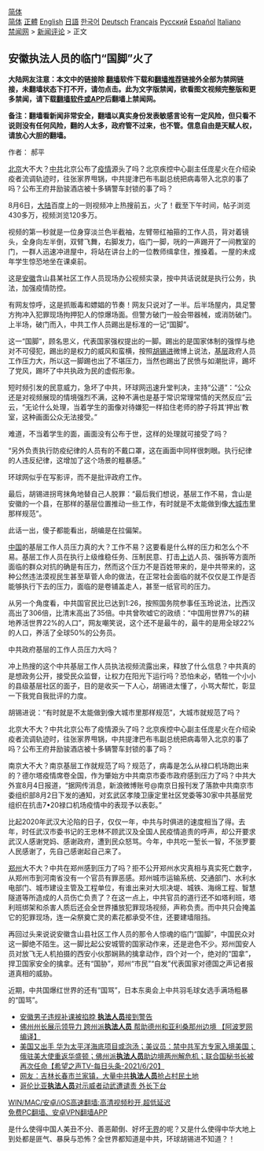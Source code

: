 <!-- 面包屑导航 --> <div class="breadcrumb"><!-- GTranslate: https://gtranslate.io/ -->  <div class="switcher notranslate">  <div class="selected">  <a href="#" onclick="return false;"> 简体</a>  </div>  <div class="option">  <a href="https://www.bannedbook.org" onclick="doGTranslate('zh-CN|zh-CN');jQuery('div.switcher div.selected a').html(jQuery(this).html());return false;" title="简体中文" class="nturl selected"> 简体</a>  <a href="https://www.bannedbook.org/zh-tw/" onclick="doGTranslate('zh-CN|zh-TW');jQuery('div.switcher div.selected a').html(jQuery(this).html());return false;" title="繁體中文" class="nturl"> 正體</a>  <a href="https://www.bannedbook.org/en/" onclick="doGTranslate('zh-CN|en');jQuery('div.switcher div.selected a').html(jQuery(this).html());return false;" title="English" class="nturl"> English</a>  <a href="https://www.bannedbook.org/ja/" onclick="doGTranslate('zh-CN|ja');jQuery('div.switcher div.selected a').html(jQuery(this).html());return false;" title="日本語" class="nturl"> 日語</a>  <a href="https://www.bannedbook.org/ko/" onclick="doGTranslate('zh-CN|ko');jQuery('div.switcher div.selected a').html(jQuery(this).html());return false;" title="한국어" class="nturl"> 한국어</a>  <a href="https://www.bannedbook.org/de/" onclick="doGTranslate('zh-CN|de');jQuery('div.switcher div.selected a').html(jQuery(this).html());return false;" title="Deutsch" class="nturl"> Deutsch</a>  <a href="https://www.bannedbook.org/fr/" onclick="doGTranslate('zh-CN|fr');jQuery('div.switcher div.selected a').html(jQuery(this).html());return false;" title="Français" class="nturl"> Français</a>  <a href="https://www.bannedbook.org/ru/" onclick="doGTranslate('zh-CN|ru');jQuery('div.switcher div.selected a').html(jQuery(this).html());return false;" title="Русский" class="nturl"> Русский</a>  <a href="https://www.bannedbook.org/es/" onclick="doGTranslate('zh-CN|es');jQuery('div.switcher div.selected a').html(jQuery(this).html());return false;" title="Español" class="nturl"> Español</a>  <a href="https://www.bannedbook.org/it/" onclick="doGTranslate('zh-CN|it');jQuery('div.switcher div.selected a').html(jQuery(this).html());return false;" title="Italiano" class="nturl"> Italiano</a>  </div>  </div>      <div class='breadcrumb-sub'><!-- Breadcrumb NavXT 6.3.0 --> <a href="https://www.bannedbook.org/" class="home">禁闻网</a> &gt; <a href="https://www.bannedbook.org/bnews/comments/" class="category">新闻评论</a> &gt; 正文</div></div><h2>安徽执法人员的临门“国脚”火了</h2> <p class="notice"><b>大陆网友注意：本文中的链接除 <a href="https://github.com/bannedbook/fanqiang" >翻墙</a>软件下载和<a href="https://github.com/killgcd/justmysocks/blob/master/README.md">翻墙推荐</a>链接外全部为禁网链接，未翻墙状态下打不开，请勿点击。此为文字版禁闻，欲看图文视频完整版和更多禁闻，请下载<a href="https://github.com/bannedbook/fanqiang">翻墙软件或APP</a>后翻墙上禁闻网。</p><p>备注：翻墙看新闻非常安全，翻墙以真实身份发表敏感言论有一定风险，但只看不说则没有任何风险，翻的人太多，政府管不过来，也不管。信息自由是天赋人权，请放心大胆的翻墙。</b></p>  <div class="entry"> <p>作者： 郝平</p> <p id="summary"><a href="https://www.bannedbook.org/bnews/tag/%e5%8c%97%e4%ba%ac/" class="st_tag internal_tag" rel="tag" title="标签 北京 下的日志">北京</a>大不大？<a href="https://www.bannedbook.org/bnews/tag/%e4%b8%ad%e5%85%b1/" class="st_tag internal_tag" rel="tag" title="标签 中共 下的日志">中共</a>北京公布了<a href="https://www.bannedbook.org/bnews/tag/%E7%96%AB%E6%83%85/" class="st_tag internal_tag" rel="tag" title="标签 疫情 下的日志">疫情</a>源头了吗？北京疾控中心副主任庞星火在介绍染疫者流调轨迹时，往张家界甩锅，中共提津巴布韦副总统把病毒带入北京的事了吗？公布王府井励骏酒店被十多辆警车封锁的事了吗？</p> <p>8月6日，<span class='wp_keywordlink_affiliate'><a href="https://www.bannedbook.org/" title="大陆" target="_blank">大陆</a></span>百度上的一则视频冲上热搜前五，火了！截至下午时间，帖子浏览430多万，视频浏览120多万。</p> <p>视频的第一秒就是一位身穿淡兰色半截袖，左臂带红袖箍的工作人员，背对着镜头，全身向左半倒，双臂飞舞，右脚发力，临门一脚，咣的一声踢开了一间教室的门，一群人迅速冲进屋中，将站在讲台上的一位教师缉拿住，推搡着。一屋的未成年学生惊恐地坐在课桌前。</p> <p>这是<a href="https://www.bannedbook.org/bnews/tag/%e5%ae%89%e5%be%bd/" class="st_tag internal_tag" rel="tag" title="标签 安徽 下的日志">安徽</a>含山县某社区工作人员现场办公视频实录，按中共话说就是执行公务，执法，加强疫情防控。</p> <p>有网友惊呼，这是抓贩毒和嫖娼的节奏！网友只说对了一半。后半场屋内，具足警方拘冲入犯罪现场拘押犯人的惊爆场面。但警方破门一般会带器械，或消防破门。上半场，破门而入，中共工作人员踢出是标准的一记“国脚”。</p>  <p>这一“国脚”，顾名思义，代表国家强权提出的一脚。踢出的是国家体制的强悍与绝对不可侵犯，踢出的是权力的威风和蛮横，按照<a href="https://www.bannedbook.org/bnews/tag/%e8%83%a1%e9%94%a1%e8%bf%9b/" class="st_tag internal_tag" rel="tag" title="标签 胡锡进 下的日志">胡锡进</a>微博上说法，<a href="https://www.bannedbook.org/bnews/tag/%E5%9F%BA%E5%B1%82/" class="st_tag internal_tag" rel="tag" title="标签 基层 下的日志">基层</a>政府人员工作压力大，所以这一脚踢也出了不堪压力，当然也踢出了民愤与如潮批评，踢坏了党风，踢坏了中共执政为民的虚假形象。</p> <p>短时频引发的民意威力，急坏了中共，环球网迅速升堂判决，主持“公道”：“公众还是对视频展现的情境强烈不满，这种不满也是基于常识常理常情的天然反应”云云，“无论什么处理，当着学生的面像对待嫌犯一样掐住老师的脖子将其‘押出’教室，这种画面公众无法接受。”</p> <p>难道，不当着学生的面，画面没有公布于世，这样的处理就可接受了吗？</p> <p>“另外负责执行防疫纪律的人员有的不戴口罩，这在画面中同样很刺眼。执行纪律的人违反纪律，这增加了这个场景的粗暴感。”</p> <p>环球网似乎在写影评，而不是批评政府工作。</p> <p>最后，胡锡进拐弯抹角地替自己人脱罪：“最后我们想说，基层工作不易，含山是安徽的一个县，在那样的基层位置推动一些工作，有时就是不太能做到像<a href="https://www.bannedbook.org/bnews/tag/%E5%A4%A7%E5%9F%8E%E5%B8%82/" class="st_tag internal_tag" rel="tag" title="标签 大城市 下的日志">大城市</a>里那样规范”。</p>  <p>此话一出，傻子都能看出，胡编是在拉偏架。</p> <p><span class='wp_keywordlink_affiliate'><a href="https://www.bannedbook.org/" title="中国" target="_blank">中国</a></span>的基层工作人员压力真的大？工作不易？这要看是什么样的压力和怎么个不易。基层工作人员在执行上级维稳任务、压制民意、打击<span class='wp_keywordlink_affiliate'><a href="https://www.bannedbook.org/bnews/weiquan/" title="上访" target="_blank">上访</a></span>人员、强拆等方面所面临的群众对抗的确是有压力，然而这个压力不是百姓带来的，是中共带来的，这种公然违法漠视民生甚至草菅人命的做法，在正常社会面临的就不仅仅是工作是否能够执行下去的压力，面临的是卷铺盖走人，甚至一纸官司的压力。</p> <p>从另一个角度看，中共国官民比已达到1:26，按照国务院参事任玉玲说法，比西汉高出了306倍，比清末高出了35倍。中共曾吹嘘它的政绩：“中国用世界7%的耕地养活世界22%的人口”，网友嘲笑说，这个还不是最牛的，最牛的是用全球22%的人口，养活了全球50%的公务员。</p> <p>中共政府基层的工作人员压力大吗？</p> <p>冲上热搜的这个中共基层工作人员执法视频流露出来，释放了什么信息？中共真的是想政务公开，接受民众监督，让权力在阳光下运行吗？恐怕未必，牺牲一个小小的县级基层社区的面子，目的是收买一下人心，胡锡进太懂了，小骂大帮忙，彰显一下我党自我批评的力度。</p> <p>胡锡进说：“有时就是不太能做到像大城市里那样规范”，大城市就规范了吗？</p>  <p>北京大不大？中共北京公布了疫情源头了吗？北京疾控中心副主任庞星火在介绍染疫者流调轨迹时，往张家界甩锅，中共提津巴布韦副总统把病毒带入北京的事了吗？公布王府井励骏酒店被十多辆警车封锁的事了吗？</p> <p>南京大不大？南京基层工作就规范了吗？规范了，病毒是怎么从禄口机场跑出来的？德尔塔疫情席卷全国，作为肇始方中共南京市委市政府感到压力了吗？中共大外宣8月4日报道，“据网传消息，新浪微博账号@南京日报刊发了落款中共南京市委组织部8月2日下发的通知，对玄武区孝陵卫康定里社区党委等30家中共基层党组织在抗击7•20禄口机场疫情中的表现予以表彰。”</p> <p>比起2020年武汉大沦陷的日子，仅仅一年，中共与时俱进的速度相当了得。去年，时任武汉市委书记的王忠林不顾武汉及全国人民疫情追责的呼声，却公开要求武汉人感谢党妈、感谢政府，遭到民众怒骂。今年，中共吃一堑长一智，不张罗要人民感谢了，先自己感谢起自己来了。</p> <p><a href="https://www.bannedbook.org/bnews/tag/%e9%83%91%e5%b7%9e/" class="st_tag internal_tag" rel="tag" title="标签 郑州 下的日志">郑州</a>大不大？中共在郑州感到压力了吗？拒不公开郑州水灾真相与真实死亡数字，从郑州市到河南省没有一个官员有罪恶感。郑州城市运输系统、交通部门、水利水电部门、城市建设主管及工程单位，有谁出来对大坝决堤、城铁、海绵工程、智慧隧道等所造成的人员伤亡负责了？在这一点上，中共官员的道行还不如塔利班，塔利班绑架和杀害人质后还会全世界播放犯罪现场视频，声称负责。而中共只会掩盖它的犯罪现场，连一朵祭奠亡灵的素花都承受不住，还要建墙阻挡。</p> <p>再回过头来说说安徽含山县社区工作人员的那令人惊魂的临门“国脚”，中国民众对这一脚绝不陌生。这一脚比起公安城管的国家动作来，还是逊色不少。郑州国安人员对放飞无人机拍摄的西安小伙那娴熟的擒拿动作，四个对一个，绝对的“国拿”，捍卫国家安全的擒拿。还有“国胁”，郑州“市民”“自发”代表国家对德国之声记者报道真相的威胁。</p> <p>近期，中共国爆红世界的还有“国骂”，日本东奥会上中共羽毛球女选手满场粗暴的“国骂”。</p>  <ul class='op-related-articles' title='相关阅读'> <li><a href='https://www.bannedbook.org/bnews/baitai/20210808/1602650.html' target='_blank'>安徽男子违规补课被掐脖 <b>执法人员</b>接到警告</a></li> <li><a href='https://www.bannedbook.org/bnews/cnnews/20210621/1571251.html' target='_blank'>佛州州长展示领导力 跨州派<b>执法人员</b> 帮助德州和亚利桑那州边境 【阿波罗网编译】</a></li> <li><a href='https://www.bannedbook.org/bnews/comments/20210621/1570983.html' target='_blank'>美国又出手 华为太平洋海底项目或泡汤；美议员：禁中共军方专家入境美国；俄驻美大使重返华盛顿；佛州派<b>执法人员</b>助边境两州解危机；联合国秘书长被再次任命【希望之声TV-每日头条-2021/6/20】</a></li> <li><a href='https://www.bannedbook.org/bnews/bannedvideo/20210522/1551813.html' target='_blank'>网友：吉林长春市兰家镇，大量中共<b>执法人员</b>抢占村民土地</a></li> <li><a href='https://www.bannedbook.org/bnews/baitai/20210515/1546921.html' target='_blank'>哥伦比亚<b>执法人员</b>对示威者动武遭谴责 外长下台</a></li> </ul> <p class="texttj"> <a href="https://github.com/bannedbook/fanqiang/wiki/V2ray%E6%9C%BA%E5%9C%BA" target="_blank">WIN/MAC/安卓/iOS高速翻墙:高清视频秒开,超低延迟</a><br/> <a href="https://github.com/bannedbook/fanqiang/wiki/%E7%A6%81%E9%97%BB%E7%BD%91%E5%AE%89%E5%8D%93%E7%BF%BB%E5%A2%99%E6%96%B0%E9%97%BBAPP" target="_blank">免费PC翻墙、安卓VPN翻墙APP</a></p><p>是什么使得中国人美丑不分、善恶颠倒、好坏<span class='wp_keywordlink'><a href="https://www.bannedbook.org/forum23/topic2139.html" title="无界浏览最新版下载 " target="_blank">无界</a></span>的呢？又是什么使得中华大地上到处都是匪气、暴戾与恐怖？全世界都知道是中共，环球胡锡进不知道？！</p><a name='sharetosocial'></a>  <div style="margin-bottom:5px;padding-bottom:5px;clear:both"> <div id="archive-pix-1" class="banner-ads"> <!-- AuctionX Display platform tag START --> <div id="26318x728x90x621x_ADSLOT2" clicktrack="%%CLICK_URL_ESC%%"></div> <!-- AuctionX Display platform tag END --> </div> <div id="archive-pix-2" class="banner-ads"> <!-- AuctionX Display platform tag START --> <div id="26315x300x250x621x_ADSLOT2" clicktrack="%%CLICK_URL_ESC%%"></div> <!-- AuctionX Display platform tag END --> </div> </div>  <div id="archive-pix-1" class="banner-ads"> <!-- AuctionX Display platform tag START --> <div id="26318x728x90x621x_ADSLOT3" clicktrack="%%CLICK_URL_ESC%%"></div> <!-- AuctionX Display platform tag END --> </div> </div><!--END ENTRY--> 